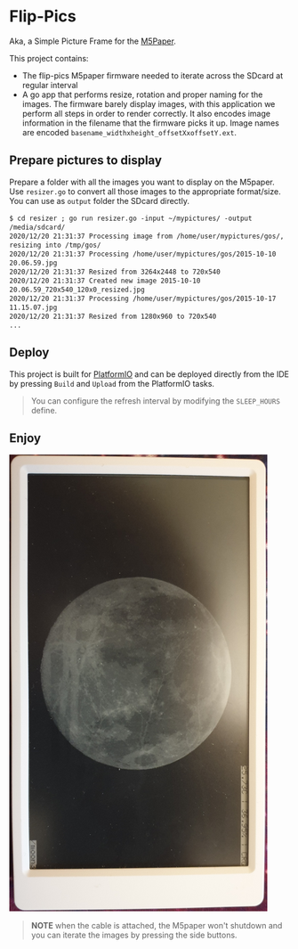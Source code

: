 # Flip-Pics 

Aka, a Simple Picture Frame for the [M5Paper](https://m5stack.com/products/m5paper-esp32-development-kit-960x540-4-7-eink-display-235-ppi). 

This project contains:
* The flip-pics M5paper firmware needed to iterate across the SDcard at regular interval
* A go app that performs resize, rotation and proper naming for the images. The firmware barely display images, with this application we perform all steps in order to render correctly. It also encodes image information in the filename that the firmware picks it up. Image names are encoded `basename_widthxheight_offsetXxoffsetY.ext`.

## Prepare pictures to display

Prepare a folder with all the images you want to display on the M5paper.
Use `resizer.go` to convert all those images to the appropriate format/size. You can use as `output` folder the SDcard directly.

```
$ cd resizer ; go run resizer.go -input ~/mypictures/ -output /media/sdcard/
2020/12/20 21:31:37 Processing image from /home/user/mypictures/gos/, resizing into /tmp/gos/
2020/12/20 21:31:37 Processing /home/user/mypictures/gos/2015-10-10 20.06.59.jpg
2020/12/20 21:31:37 Resized from 3264x2448 to 720x540
2020/12/20 21:31:37 Created new image 2015-10-10 20.06.59_720x540_120x0_resized.jpg
2020/12/20 21:31:37 Processing /home/user/mypictures/gos/2015-10-17 11.15.07.jpg
2020/12/20 21:31:37 Resized from 1280x960 to 720x540
...
```

## Deploy 

This project is built for [PlatformIO](https://platformio.org/) and can be deployed directly from the IDE by pressing `Build` and `Upload` from the PlatformIO tasks. 

> You can configure the refresh interval by modifying the `SLEEP_HOURS` define.

## Enjoy

![Result](docs/flip-pics.png)

> **NOTE** when the cable is attached, the M5paper won't shutdown and you can iterate the images by pressing the side buttons.